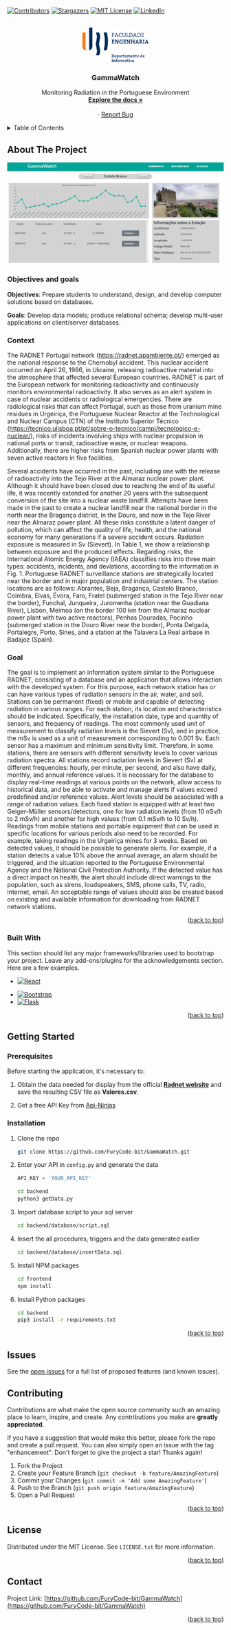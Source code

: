 <!-- Project GammaWatch: https://github.com/FuryCode-bit/GammaWatch -->
<a name="readme-top"></a>

[![Contributors][contributors-shield]][contributors-url]
[![Stargazers][stars-shield]][stars-url]
[![MIT License][license-shield]][license-url]
[![LinkedIn][linkedin-shield]][linkedin-url]

<!-- PROJECT LOGO -->
<br />
<div align="center">
  <a href="https://github.com/FuryCode-bit/GammaWatch">
    <img src="readme/fe.png" alt="Logo" height="80">
  </a>

  <h3 align="center">GammaWatch</h3>

  <p align="center"> Monitoring Radiation in the Portuguese Environment
    <br />
    <a href="https://github.com/FuryCode-bit/GammaWatch"><strong>Explore the docs »</strong></a>
    <br />
    <br />
    <!-- <a href="https://github.com/FuryCode-bit/GammaWatch">View Demo</a> -->
    ·
    <a href="https://github.com/FuryCode-bit/GammaWatch/issues">Report Bug</a>
    <!-- ·
    <a href="https://github.com/FuryCode-bit/GammaWatch/issues">Request Feature</a> -->
  </p>
</div>



<!-- TABLE OF CONTENTS -->
<details>
  <summary>Table of Contents</summary>
  <ol>
    <li>
      <a href="#about-the-project">About The Project</a>
      <ul>
        <li><a href="#built-with">Built With</a></li>
      </ul>
    </li>
    <li>
      <a href="#getting-started">Getting Started</a>
      <ul>
        <li><a href="#prerequisites">Prerequisites</a></li>
        <li><a href="#installation">Installation</a></li>
      </ul>
    </li>
    <li><a href="#usage">Usage</a></li>
    <li><a href="#roadmap">Roadmap</a></li>
    <li><a href="#contributing">Contributing</a></li>
    <li><a href="#license">License</a></li>
    <li><a href="#contact">Contact</a></li>
    <li><a href="#acknowledgments">Acknowledgments</a></li>
  </ol>
</details>



<!-- ABOUT THE PROJECT -->
## About The Project

[![Product Name Screen Shot][product-screenshot]](https://example.com)

### Objectives and goals

**Objectives**: Prepare students to understand, design, and develop computer solutions based on databases.

**Goals**: Develop data models; produce relational schema; develop multi-user applications on client/server databases.

### Context
The RADNET Portugal network (https://radnet.apambiente.pt/) emerged as the national response to the Chernobyl accident. This nuclear accident occurred on April 26, 1986, in Ukraine, releasing radioactive material into the atmosphere that affected several European countries. RADNET is part of the European network for monitoring radioactivity and continuously monitors environmental radioactivity. It also serves as an alert system in case of nuclear accidents or radiological emergencies. There are radiological risks that can affect Portugal, such as those from uranium mine residues in Urgeiriça, the Portuguese Nuclear Reactor at the Technological and Nuclear Campus (CTN) of the Instituto Superior Técnico (https://tecnico.ulisboa.pt/pt/sobre-o-tecnico/campi/tecnologico-e-nuclear/), risks of incidents involving ships with nuclear propulsion in national ports or transit, radioactive waste, or nuclear weapons. Additionally, there are higher risks from Spanish nuclear power plants with seven active reactors in five facilities.

Several accidents have occurred in the past, including one with the release of radioactivity into the Tejo River at the Almaraz nuclear power plant. Although it should have been closed due to reaching the end of its useful life, it was recently extended for another 20 years with the subsequent conversion of the site into a nuclear waste landfill. Attempts have been made in the past to create a nuclear landfill near the national border in the north near the Bragança district, in the Douro, and now in the Tejo River near the Almaraz power plant. All these risks constitute a latent danger of pollution, which can affect the quality of life, health, and the national economy for many generations if a severe accident occurs. Radiation exposure is measured in Sv (Sievert). In Table 1, we show a relationship between exposure and the produced effects. Regarding risks, the International Atomic Energy Agency (IAEA) classifies risks into three main types: accidents, incidents, and deviations, according to the information in Fig. 1. Portuguese RADNET surveillance stations are strategically located near the border and in major population and industrial centers. The station locations are as follows: Abrantes, Beja, Bragança, Castelo Branco, Coimbra, Elvas, Évora, Faro, Fratel (submerged station in the Tejo River near the border), Funchal, Junqueira, Juromenha (station near the Guadiana River), Lisbon, Meimoa (on the border 100 km from the Almaraz nuclear power plant with two active reactors), Penhas Douradas, Pocinho (submerged station in the Douro River near the border), Ponta Delgada, Portalegre, Porto, Sines, and a station at the Talavera La Real airbase in Badajoz (Spain).

### Goal
The goal is to implement an information system similar to the Portuguese RADNET, consisting of a database and an application that allows interaction with the developed system. For this purpose, each network station has or can have various types of radiation sensors in the air, water, and soil. Stations can be permanent (fixed) or mobile and capable of detecting radiation in various ranges. For each station, its location and characteristics should be indicated. Specifically, the installation date, type and quantity of sensors, and frequency of readings. The most commonly used unit of measurement to classify radiation levels is the Sievert (Sv), and in practice, the mSv is used as a unit of measurement corresponding to 0.001 Sv. Each sensor has a maximum and minimum sensitivity limit. Therefore, in some stations, there are sensors with different sensitivity levels to cover various radiation spectra. All stations record radiation levels in Sievert (Sv) at different frequencies: hourly, per minute, per second, and also have daily, monthly, and annual reference values. It is necessary for the database to display real-time readings at various points on the network, allow access to historical data, and be able to activate and manage alerts if values exceed predefined and/or reference values. Alert levels should be associated with a range of radiation values. Each fixed station is equipped with at least two Geiger-Müller sensors/detectors, one for low radiation levels (from 10 nSv/h to 2 mSv/h) and another for high values (from 0.1 mSv/h to 10 Sv/h). Readings from mobile stations and portable equipment that can be used in specific locations for various periods also need to be recorded. For example, taking readings in the Urgeiriça mines for 3 weeks. Based on detected values, it should be possible to generate alerts. For example, if a station detects a value 10% above the annual average, an alarm should be triggered, and the situation reported to the Portuguese Environmental Agency and the National Civil Protection Authority. If the detected value has a direct impact on health, the alert should include direct warnings to the population, such as sirens, loudspeakers, SMS, phone calls, TV, radio, internet, email. An acceptable range of values should also be created based on existing and available information for downloading from RADNET network stations.

<p align="right">(<a href="#readme-top">back to top</a>)</p>



### Built With

This section should list any major frameworks/libraries used to bootstrap your project. Leave any add-ons/plugins for the acknowledgements section. Here are a few examples.

<!-- * [![Next][Next.js]][Next-url] -->
* [![React][React.js]][React-url]
<!-- * [![Vue][Vue.js]][Vue-url] -->
<!-- * [![Angular][Angular.io]][Angular-url]
* [![Svelte][Svelte.dev]][Svelte-url]
* [![Laravel][Laravel.com]][Laravel-url] -->
* [![Bootstrap][Bootstrap.com]][Bootstrap-url]
* [![Flask][flask]][Flask-url]
<!-- * [![JQuery][JQuery.com]][JQuery-url] -->

<p align="right">(<a href="#readme-top">back to top</a>)</p>



<!-- GETTING STARTED -->
## Getting Started

### Prerequisites

Before starting the application, it's necessary to:

1. Obtain the data needed for display from the official [**Radnet website**](https://radnet.apambiente.pt/) and save the resulting CSV file as **Valores.csv**.

2. Get a free API Key from [Api-Ninjas](https://api-ninjas.com/)

### Installation

1. Clone the repo
   ```sh
   git clone https://github.com/FuryCode-bit/GammaWatch.git
   ```

2. Enter your API in `config.py` and generate the data
   ```python
   API_KEY = 'YOUR_API_KEY'
   ```
   ```sh
   cd backend
   python3 getData.py
   ```


3. Import database script to your sql server
   ```sh
   cd backend/database/script.sql
   ```

4. Insert the all procedures, triggers and the data generated earlier
   ```sh
   cd backend/database/insertData.sql
   ```

5. Install NPM packages
      ```sh
   cd frontend
   npm install
   ```

6. Install Python packages
      ```sh
   cd backend
   pip3 install -r requirements.txt
   ```

<p align="right">(<a href="#readme-top">back to top</a>)</p>

<!-- Issues -->
## Issues

See the [open issues](https://github.com/FuryCode-bit/GammaWatch/issues) for a full list of proposed features (and known issues).

<!-- CONTRIBUTING -->
## Contributing

Contributions are what make the open source community such an amazing place to learn, inspire, and create. Any contributions you make are **greatly appreciated**.

If you have a suggestion that would make this better, please fork the repo and create a pull request. You can also simply open an issue with the tag "enhancement".
Don't forget to give the project a star! Thanks again!

1. Fork the Project
2. Create your Feature Branch (`git checkout -b feature/AmazingFeature`)
3. Commit your Changes (`git commit -m 'Add some AmazingFeature'`)
4. Push to the Branch (`git push origin feature/AmazingFeature`)
5. Open a Pull Request

<p align="right">(<a href="#readme-top">back to top</a>)</p>



<!-- LICENSE -->
## License

Distributed under the MIT License. See `LICENSE.txt` for more information.

<p align="right">(<a href="#readme-top">back to top</a>)</p>



<!-- CONTACT -->
## Contact

Project Link: [https://github.com/FuryCode-bit/GammaWatch](https://github.com/FuryCode-bit/GammaWatch)

<p align="right">(<a href="#readme-top">back to top</a>)</p>

<!-- MARKDOWN LINKS & IMAGES -->

[contributors-shield]: https://img.shields.io/github/contributors/FuryCode-bit/GammaWatch.svg?style=for-the-badge
[contributors-url]: https://github.com/FuryCode-bit/GammaWatch/graphs/contributors
[forks-shield]: https://img.shields.io/github/forks/FuryCode-bit/GammaWatch.svg?style=for-the-badge
[forks-url]: https://github.com/FuryCode-bit/GammaWatch/network/members
[stars-shield]: https://img.shields.io/github/stars/FuryCode-bit/GammaWatch.svg?style=for-the-badge
[stars-url]: https://github.com/FuryCode-bit/GammaWatch/stargazers
[issues-shield]: https://img.shields.io/github/issues/FuryCode-bit/GammaWatch.svg?style=for-the-badge
[issues-url]: https://github.com/FuryCode-bit/GammaWatch/issues
[license-shield]: https://img.shields.io/github/license/FuryCode-bit/GammaWatch.svg?style=for-the-badge
[license-url]: https://github.com/FuryCode-bit/GammaWatch/blob/master/LICENSE.txt
[linkedin-shield]: https://img.shields.io/badge/-LinkedIn-black.svg?style=for-the-badge&logo=linkedin&colorB=555
[linkedin-url]: https://linkedin.com/in/bernardeswebdev
[product-screenshot]: readme/estacao.png
[Next.js]: https://img.shields.io/badge/next.js-000000?style=for-the-badge&logo=nextdotjs&logoColor=white
[Next-url]: https://nextjs.org/
[React.js]: https://img.shields.io/badge/React-20232A?style=for-the-badge&logo=react&logoColor=61DAFB
[React-url]: https://reactjs.org/
[Vue.js]: https://img.shields.io/badge/Vue.js-35495E?style=for-the-badge&logo=vuedotjs&logoColor=4FC08D
[Vue-url]: https://vuejs.org/
[Angular.io]: https://img.shields.io/badge/Angular-DD0031?style=for-the-badge&logo=angular&logoColor=white
[Angular-url]: https://angular.io/
[Svelte.dev]: https://img.shields.io/badge/Svelte-4A4A55?style=for-the-badge&logo=svelte&logoColor=FF3E00
[Svelte-url]: https://svelte.dev/
[Laravel.com]: https://img.shields.io/badge/Laravel-FF2D20?style=for-the-badge&logo=laravel&logoColor=white
[Laravel-url]: https://laravel.com
[Bootstrap.com]: https://img.shields.io/badge/Bootstrap-563D7C?style=for-the-badge&logo=bootstrap&logoColor=white
[Bootstrap-url]: https://getbootstrap.com
[flask]: https://img.shields.io/badge/flask-0769AD?style=for-the-badge&logo=flask&logoColor=white
[Flask-url]: https://flask.palletsprojects.com/en/3.0.x/
[JQuery.com]: https://img.shields.io/badge/jQuery-0769AD?style=for-the-badge&logo=jquery&logoColor=white
[JQuery-url]: https://jquery.com 
